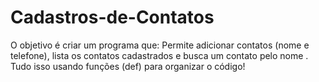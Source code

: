 # Cadastros-de-Contatos
O objetivo é criar um programa que:  Permite adicionar contatos (nome e telefone), lista os contatos cadastrados e busca um contato pelo nome . Tudo isso usando funções (def) para organizar o código!
